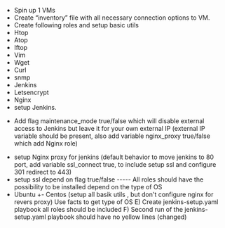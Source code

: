 +	Spin up 1 VMs   
+	Create “inventory” file with all necessary connection options to VM. 
+	Create following roles and setup basic utils
+ Htop
+ Atop
+ Iftop
+ Vim
+ Wget
+ Curl
+ snmp
+ Jenkins
+ Letsencrypt
+ Nginx 
+ setup Jenkins. 
 - Add flag maintenance_mode true/false which will disable external access to Jenkins but leave it for your own external IP (external IP variable should be present, also add variable nginx_proxy true/false which add Nginx role) 
+ setup Nginx proxy for jenkins (default behavior to move jenkins to 80 port, add variable ssl_connect true, to include setup ssl and configure 301 redirect to 443)
+ setup ssl depend on flag true/false
----- 	All roles should have the possibility to be installed depend on the type of OS
+ Ubuntu
 +- Centos (setup all basik utils , but don't configure nginx for revers proxy)
Use facts to get type of OS
E)	Create jenkins-setup.yaml playbook all roles should be included
F)   Second run of the jenkins-setup.yaml playbook should have no yellow lines (changed)
